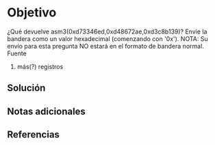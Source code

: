 # Objetivo

¿Qué devuelve asm3(0xd73346ed,0xd48672ae,0xd3c8b139)? Envíe la bandera como un valor hexadecimal (comenzando con '0x'). NOTA: Su envío para esta pregunta NO estará en el formato de bandera normal. Fuente
1. más(?) registros
## Solución


## Notas adicionales


## Referencias

